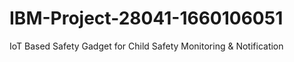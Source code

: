 # IBM-Project-28041-1660106051
IoT Based Safety Gadget for Child Safety Monitoring &amp; Notification
